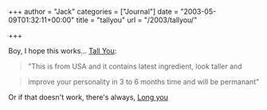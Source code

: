 +++
author = "Jack"
categories = ["Journal"]
date = "2003-05-09T01:32:11+00:00"
title = "tallyou"
url = "/2003/tallyou/"

+++

Boy, I hope this works&#8230; [Tall You][1]:



> "This is from USA and it contains latest ingredient, look taller and
  
> 
  
> improve your personality in 3 to 6 months time and will be permanant"</p> 

Or if that doesn't work, there's always, [Long you][2]

 [1]: //www.nkmedicals.com/tallyou/tallyou.html"
 [2]: //www.nkmedicals.com/longyou/longyou.html"